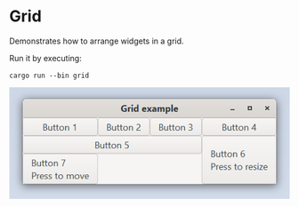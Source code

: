 # Grid

Demonstrates how to arrange widgets in a grid.

Run it by executing:

```console
cargo run --bin grid
```

![screenshot](screenshot.png)